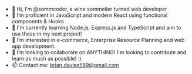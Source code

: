 - 👋 Hi, I’m @sommcoder, a wine sommelier turned web developer
- 📖 I’m proficient in JavaScript and modern React using functional components & Hooks
- 🌱 I'm currently learning Node.js, Express.js and TypeScript and aim to use these in my next project!
- 👀 I’m interested in e-commerce, Enterprise Resource Planning and web app development.
- 💞️ I’m looking to collaborate on ANYTHING! I'm looking to contribute and learn as much as possible! :)
- 📫 Contact me: brian.davies589@gmail.com
